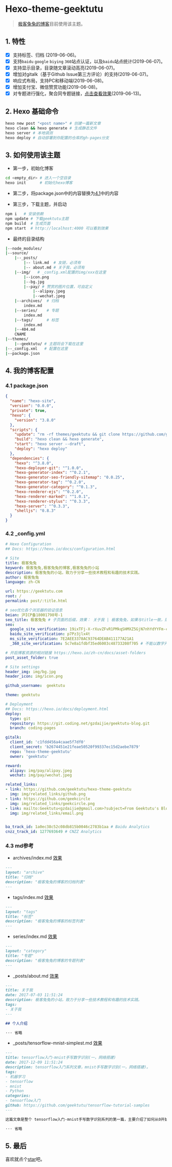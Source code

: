 # Hexo-theme-geektutu

> [极客兔兔的博客](https://geektutu.com)目前使用该主题。 

## 1. 特性

- [x] 支持标签、归档 (2019-06-06)。
- [x] 支持`baidu` `google` `biying` `360`站点认证，以及`baidu`站点统计(2019-06-07)。
- [x] 支持显示目录，目录随文章滚动高亮(2019-06-07)。
- [x] 增加对gitalk（基于Github Issue第三方评论）的支持(2019-06-07)。
- [x] 响应式布局，支持PC和移动端(2019-06-08)。
- [x] 增加支付宝、微信赞赏功能(2019-06-08)。
- [x] 对专题进行强化，聚合同专题链接，[点击查看效果](https://geektutu.com/post/tensorflow-make-npy-hdf5-data-set.html)(2019-06-13)。

## 2. Hexo 基础命令

```bash
hexo new post "<post name>" # 创建一篇新文章
hexo clean && hexo generate # 生成静态文件
hexo server # 本地调测
hexo deploy # 自动部署到你配置的仓库的gh-pages分支
```

## 3. 如何使用该主题

- 第一步，初始化博客

```bash
cd <empty_dir> # 进入一个空目录
hexo init      # 初始化hexo博客
```

- 第二步，将package.json中的内容替换为[4.1](#user-content-41-packagejson)中的内容

- 第三步，下载主题，并启动

```bash
npm i   # 安装依赖
npm update # 下载geektutu主题
npm build  # 生成页面
npm start  # http://localhost:4000 可以看到效果
```

- 最终的目录结构

```bash
|--node_modules/
|--source/
    |--_posts/
        |-- link.md  # 友链，必须有
        |-- about.md # 关于我，必须有
    |--img/   # _config.xml配置的img/xxx在这里
        |--icon.png
        |--bg.jpg
        |--pay/ # 赞赏的图片位置，可自定义
            |--alipay.jpeg
            |--wechat.jpeg
    |--archives/  # 归档
        index.md
    |--series/    # 专题
        index.md
    |--tags/      # 标签
        index.md
    |--404.md
    CNAME
|--themes/
    |--geektutu/ # 主题将会下载在这里
|--_config.xml   # 配置在这里
|--package.json
```

## 4. 我的博客配置

### 4.1 package.json

```json
{
  "name": "hexo-site",
  "version": "0.0.0",
  "private": true,
  "hexo": {
    "version": "3.8.0"
  },
  "scripts": {
    "update": "rm -rf themes/geektutu && git clone https://github.com/geektutu/hexo-theme-geektutu.git themes/geektutu",
    "build": "hexo clean && hexo generate",
    "start": "hexo server --draft",
    "deploy": "hexo deploy"
  },
  "dependencies": {
    "hexo": "^3.8.0",
    "hexo-deployer-git": "^1.0.0",
    "hexo-generator-index": "^0.2.1",
    "hexo-generator-seo-friendly-sitemap": "0.0.25",
    "hexo-generator-tag": "^0.2.0",
    "hexo-generator-category": "^0.1.3",
    "hexo-renderer-ejs": "^0.2.0",
    "hexo-renderer-marked": "^1.0.1",
    "hexo-renderer-stylus": "^0.3.3",
    "hexo-server": "^0.3.3",
    "shelljs": "0.8.3"
  }
}
```

### 4.2 _config.yml

```yml
# Hexo Configuration
## Docs: https://hexo.io/docs/configuration.html

# Site
title: 极客兔兔
keyword: 极客兔兔,极客兔兔的博客,极客兔兔的小站
description: 极客兔兔的小站，致力于分享一些技术教程和有趣的技术实践。
author: 极客兔兔
language: zh-CN

url: https://geektutu.com
root: /
permalink: post/:title.html

# seo优化各个浏览器的验证信息
beian: 沪ICP备18001798号-1
seo_title: 极客兔兔 # 子页面的后缀，效果： 关于我 | 极客兔兔，如果与title一致，则可以不设置
seo:
  google_site_verification: 19ixTFj-X-rXuvZFvR1PMkqSHMXZ5GjN7nhYdYYFm-c
  baidu_site_verification: p7Pz3jlx4t
  ms_site_verification: 7E2AEE3378AC93764DEAB411177A21A1
  _360_site_verification: 5c7e8a1fdbf35ed6003c48733208f705 # 不能以数字开头，所以加上了下划线

# 开启博客资源的相对链接 https://hexo.io/zh-cn/docs/asset-folders
post_asset_folder: true

# Site settings
header_img: img/bg.jpg
header_icon: img/icon.png

github_username:  geektutu

theme: geektutu

# Deployment
## Docs: https://hexo.io/docs/deployment.html
deploy:
  type: git
  repository: https://git.coding.net/gzdaijie/geektutu-blog.git
  branch: coding-pages

gitalk:
  client_id: 'c1fdd456a4caae5f7df0'
  client_secret: 'b2674451e21feae50520f99337ec15d2aebe7879'
  repo: 'hexo-theme-geektutu'
  owner: 'geektutu'

reward:
  alipay: img/pay/alipay.jpeg
  wechat: img/pay/wechat.jpeg

related_links:
- link: https://github.com/geektutu/hexo-theme-geektutu
  img: img/related_links/github.png
- link: https://github.com/geekcircle
  img: img/related_links/geekcircle.png
- link: mailto:Geektutu<gzdaijie@gmail.com>?subject=From Geektutu's Blog
  img: img/related_links/email.png


ba_track_id: 1a0ec38c52c08db815b0046c2783b1aa # Baidu Analytics
cnzz_track_id: 1277693649 # CNZZ Analytics
```

### 4.3 md参考

- archives/index.md [效果](https://geektutu.com/archives)

```markdown
---
layout: "archive"
title: "归档"
description: "极客兔兔的博客的归档列表"
---
```

- tags/index.md  [效果](https://geektutu.com/tags)

```markdown
---
layout: "tags"
title: "标签"
description: "极客兔兔的博客的标签列表"
---
```

- series/index.md  [效果](https://geektutu.com/series)

```markdown
---
layout: "category"
title: "专题"
description: "极客兔兔的博客的专题列表"
---
```

- _posts/about.md [效果](https://geektutu.com/post/about.html)

```markdown
---
title: 关于我
date: 2017-07-03 11:51:24
description: 极客兔兔的小站，致力于分享一些技术教程和有趣的技术实践。
tags:
- 关于我
---

## 个人介绍

··· 省略

```

- _posts/tensorflow-mnist-simplest.md [效果](https://geektutu.com/post/tensorflow-mnist-simplest.html)

```markdown
---
title: tensorflow入门-mnist手写数字识别(一，网络搭建)
date: 2017-12-09 11:51:24
description: tensorflow入门系列文章，mnist手写数字识别(一，网络搭建)。
tags:
- 机器学习
- tensorflow
- mnist
- Python
categories:
- tensorflow入门
github: https://github.com/geektutu/tensorflow-tutorial-samples
---

这篇文章是整个 tensorflow入门-mnist手写数字识别系列的第一篇，主要介绍了如何从0开始用tensorflow搭建最简单的网络进行训练。

··· 省略
```

## 5. 最后

喜欢就点个[star](https://github.com/geektutu/hexo-theme-geektutu)吧。
